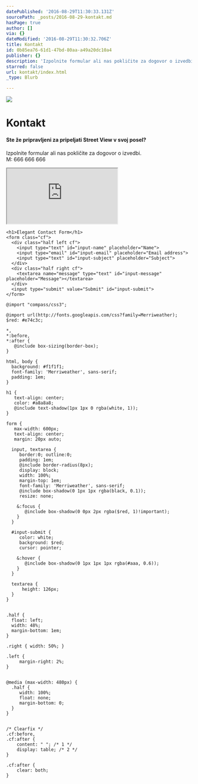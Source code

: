 ```yaml
---
datePublished: '2016-08-29T11:30:33.131Z'
sourcePath: _posts/2016-08-29-kontakt.md
hasPage: true
author: []
via: {}
dateModified: '2016-08-29T11:30:32.706Z'
title: Kontakt
id: 0b85ea76-61d1-47bd-80aa-a49a20dc10a4
publisher: {}
description: 'Izpolnite formular ali nas pokličite za dogovor o izvedbi. M: 666 666 666'
starred: false
url: kontakt/index.html
_type: Blurb

---
```

![](https://the-grid-user-content.s3-us-west-2.amazonaws.com/d85d00ad-a419-4767-b882-1aa97e92fdbe.jpg)

# Kontakt

#### Ste že pripravljeni za pripeljati Street View v svoj posel?

Izpolnite formular ali nas pokličite za dogovor o izvedbi.  
M: 666 666 666

<iframe src="https://the-grid.github.io/ed-userhtml/?g=eJwDAAAAAAE" style=""></iframe>

    <h1>Elegant Contact Form</h1>
    <form class="cf">
      <div class="half left cf">
        <input type="text" id="input-name" placeholder="Name">
        <input type="email" id="input-email" placeholder="Email address">
        <input type="text" id="input-subject" placeholder="Subject">
      </div>
      <div class="half right cf">
        <textarea name="message" type="text" id="input-message" placeholder="Message"></textarea>
      </div>  
      <input type="submit" value="Submit" id="input-submit">
    </form>

    @import "compass/css3";
    
    @import url(http://fonts.googleapis.com/css?family=Merriweather);
    $red: #e74c3c;
    
    *, 
    *:before, 
    *:after {
       @include box-sizing(border-box); 
    }
    
    html, body {
      background: #f1f1f1;
      font-family: 'Merriweather', sans-serif;
      padding: 1em;
    }
    
    h1 {
       text-align: center;
       color: #a8a8a8;
       @include text-shadow(1px 1px 0 rgba(white, 1));
    }
    
    form {
       max-width: 600px;
       text-align: center;
       margin: 20px auto;
      
      input, textarea {
         border:0; outline:0;
         padding: 1em;
         @include border-radius(8px);
         display: block;
         width: 100%;
         margin-top: 1em;
         font-family: 'Merriweather', sans-serif;
         @include box-shadow(0 1px 1px rgba(black, 0.1));
         resize: none;
        
        &:focus {
           @include box-shadow(0 0px 2px rgba($red, 1)!important);
        }
      }
      
      #input-submit {
         color: white; 
         background: $red;
         cursor: pointer;
        
        &:hover {
           @include box-shadow(0 1px 1px 1px rgba(#aaa, 0.6)); 
        }
      }
      
      textarea {
          height: 126px;
      }
    }
    
    
    .half {
      float: left;
      width: 48%;
      margin-bottom: 1em;
    }
    
    .right { width: 50%; }
    
    .left {
         margin-right: 2%; 
    }
    
    
    @media (max-width: 480px) {
      .half {
         width: 100%; 
         float: none;
         margin-bottom: 0; 
      }
    }
    
    
    /* Clearfix */
    .cf:before,
    .cf:after {
        content: " "; /* 1 */
        display: table; /* 2 */
    }
    
    .cf:after {
        clear: both;
    }